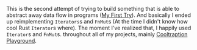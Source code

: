 This is the second attempt of trying to build something that is able to abstract away data flow in programs ([My First Try](https://github.com/NoNaim95/fbp-rs)).
And basically I ended up reimplementing `Iterators`s and `FnMut`s (At the time I didn't know how cool Rust `Iterator`s where). The moment I've realized that, I happily used `Iterator`s and `FnMut`s.
throughout all of my projects, mainly [Cooltraption Playground](https://github.com/NoNaim95/cooltraption_playground).
